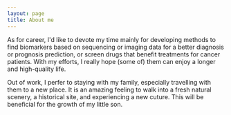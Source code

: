 ```yaml
---
layout: page
title: About me
---
```


As for career, I'd like to devote my time mainly for developing methods to find biomarkers based on sequencing or imaging data for a better diagnosis or prognosis prediction, or screen drugs that benefit treatments for cancer patients. With my efforts, I really hope (some of) them can enjoy a longer and high-quality life. 


Out of work, I perfer to staying with my family, especially travelling with them to a new place. It is an amazing feeling to walk into a fresh natural scenery, a historical site, and experiencing a new cuture. This will be beneficial for the growth of my little son. 

